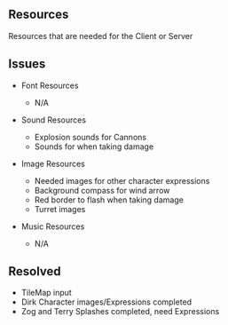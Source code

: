 ## Resources ##

Resources that are needed for the Client or Server

## Issues ##
* Font Resources
    * N/A

* Sound Resources
    * Explosion sounds for Cannons
    * Sounds for when taking damage

* Image Resources
    * Needed images for other character expressions
    * Background compass for wind arrow
    * Red border to flash when taking damage
    * Turret images

* Music Resources
    * N/A

## Resolved ##

* TileMap input
* Dirk Character images/Expressions completed
* Zog and Terry Splashes completed, need Expressions
